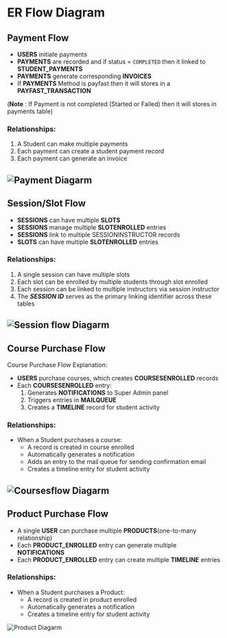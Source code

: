 # ER Flow Diagram

## Payment Flow 

- **USERS** initiate payments
- **PAYMENTS** are recorded and if status = `COMPLETED` then it linked to **STUDENT_PAYMENTS**
- **PAYMENTS** generate corresponding **INVOICES**
- If **PAYMENTS** Method is payfast then it will stores in a **PAYFAST_TRANSACTION**

(**Note** : If Payment is not completed (Started or Failed) then it will stores in payments table)

### Relationships:

1. A Student can make multiple payments
2. Each payment can create a student payment record
3. Each payment can generate an invoice

![Payment Diagarm](payment.png)
-----------------------------------------------------------

## Session/Slot Flow 

- **SESSIONS** can have multiple **SLOTS**
- **SESSIONS** manage multiple **SLOTENROLLED** entries
- **SESSIONS** link to multiple SESSIONINSTRUCTOR records
- **SLOTS** can have multiple **SLOTENROLLED** entries

### Relationships:

1. A single session can have multiple slots
2. Each slot can be enrolled by multiple students through slot enrolled
3. Each session can be linked to multiple instructors via session instructor
4. The ***SESSION ID*** serves as the primary linking identifier across these tables

![Session flow Diagarm](Session.png)
-----------------------------------------------------

## Course Purchase Flow 

Course Purchase Flow Explanation:
- **USERS** purchase courses, which creates **COURSESENROLLED** records
- Each **COURSESENROLLED** entry:
  1. Generates **NOTIFICATIONS** to Super Admin panel 
  2. Triggers entries in **MAILQUEUE**
  3. Creates a **TIMELINE** record for student activity

### Relationships:


- When a Student purchases a course:
   - A record is created in course enrolled
   - Automatically generates a notification
   - Adds an entry to the mail queue for sending confirmation email
   - Creates a timeline entry for student activity

![Coursesflow Diagarm](Courses.png)
--------------------------------------------------------
## Product Purchase Flow

- A single **USER** can purchase multiple **PRODUCTS**(one-to-many relationship)
- Each **PRODUCT_ENROLLED** entry can generate multiple **NOTIFICATIONS**
- Each **PRODUCT_ENROLLED** entry can create multiple **TIMELINE** entries

### Relationships:

- When a Student purchases a Product:
   - A record is created in product enrolled
   - Automatically generates a notification
   - Creates a timeline entry for student activity

![Product Diagarm](Product.png)

